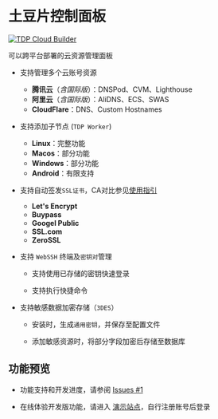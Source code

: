 # 土豆片控制面板

[![TDP Cloud Builder](https://github.com/opentdp/tdp-cloud/actions/workflows/release.yml/badge.svg)](https://github.com/opentdp/tdp-cloud/actions/workflows/release.yml)

可以跨平台部署的云资源管理面板

- 支持管理多个云账号资源

  - **腾讯云**（*含国际版*）：DNSPod、CVM、Lighthouse
  - **阿里云**（*含国际版*）：AliDNS、ECS、SWAS
  - **CloudFlare**：DNS、Custom Hostnames

- 支持添加子节点 (`TDP Worker`)

  - **Linux**：完整功能
  - **Macos**：部分功能
  - **Windows**：部分功能
  - **Android**：有限支持

- 支持自动签发`SSL证书`，CA对比参见[使用指引](#使用指引)

  - **Let's Encrypt**
  - **Buypass**
  - **Googel Public**
  - **SSL.com**
  - **ZeroSSL**

- 支持 `WebSSH` 终端及`密钥对`管理

  - 支持使用已存储的密钥快速登录

  - 支持执行快捷命令

- 支持敏感数据加密存储（`3DES`）

  - 安装时，生成`通用密钥`，并保存至配置文件

  - 添加敏感资源时，将部分字段加密后存储至数据库

## 功能预览

- 功能支持和开发进度，请参阅 [Issues #1](https://github.com/opentdp/tdp-cloud/issues/1)

- 在线体验开发版功能，请进入 [演示站点](https://cloud.opentdp.org)，自行注册账号后登录
